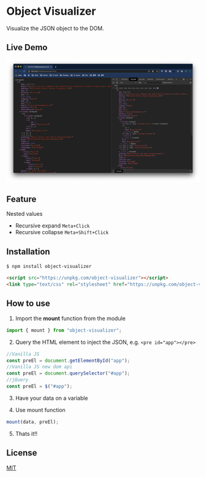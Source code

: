 # Object Visualizer

Visualize the JSON object to the DOM.

## Live Demo

[![As same as Chrome's object tree](./screenshot.png)](https://codesandbox.io/s/object-visualizer-5bji4)

## Feature

Nested values

- Recursive expand `Meta+Click`
- Recursive collapse `Meta+Shift+Click`

## Installation

```
$ npm install object-visualizer
```

```html
<script src="https://unpkg.com/object-visualizer"></script>
<link type="text/css" rel="stylesheet" href="https://unpkg.com/object-visualizer/dist/index.css">
```

## How to use

1. Import the **mount** function from the module

```js
import { mount } from "object-visualizer";
```

2. Query the HTML element to inject the JSON, e.g. `<pre id="app"></pre>`

```js
//Vanilla JS
const preEl = document.getElementById("app");
//Vanilla JS new dom api
const preEl = document.querySelector("#app");
//jQuery
const preEl = $("#app");
```

3. Have your data on a variable

4. Use mount function

```js
mount(data, preEl);
```

5. Thats it!!

## License

[MIT](https://github.com/iendeavor/object-visualizer/blob/master/LICENSE)

